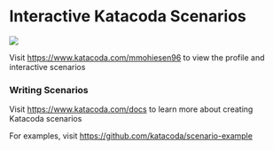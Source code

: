 # Interactive Katacoda Scenarios

[![](http://shields.katacoda.com/katacoda/mmohiesen96/count.svg)](https://www.katacoda.com/mmohiesen96 "Get your profile on Katacoda.com")

Visit https://www.katacoda.com/mmohiesen96 to view the profile and interactive scenarios

### Writing Scenarios
Visit https://www.katacoda.com/docs to learn more about creating Katacoda scenarios

For examples, visit https://github.com/katacoda/scenario-example
